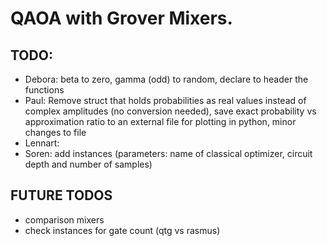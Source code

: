 # QAOA with Grover Mixers.

## TODO:

- Debora: beta to zero, gamma (odd) to random, declare to header the functions
- Paul: Remove struct that holds probabilities as real values instead of complex amplitudes (no conversion needed), save exact probability vs approximation ratio to an external file for plotting in python, minor changes to file
- Lennart: 
- Soren: add instances (parameters: name of classical optimizer, circuit depth and number of samples)

## FUTURE TODOS

- comparison mixers
- check instances for gate count (qtg vs rasmus)

  
